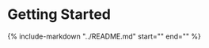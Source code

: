 # Getting Started
{%
   include-markdown "../README.md"
   start="<!--getting-started-start-->"
   end="<!--getting-started-end-->"
%}

[RESTful API]: ./user-guide/interaction/RESTful-API.md
[Python RPC Client]: ./user-guide/interaction/Python-Client.md
[Custom Components]: ./user-guide/Components.md#custom-components-pydasecomponents
[Components]: ./user-guide/Components.md
